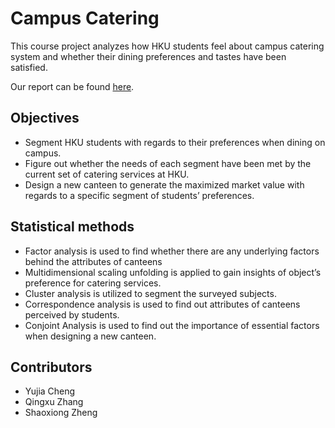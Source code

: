 # Campus Catering

This course project analyzes how HKU students feel about campus catering system and whether their dining preferences and tastes have been satisfied.

Our report can be found [here](https://github.com/dennissxz/campus-catering/report.pdf).

## Objectives

- Segment HKU students with regards to their preferences when dining on campus.
- Figure out whether the needs of each segment have been met by the current set of
catering services at HKU.
- Design a new canteen to generate the maximized market value with regards to a
specific segment of students’ preferences.


## Statistical methods

- Factor analysis is used to find whether there are any underlying factors behind the attributes of canteens
- Multidimensional scaling unfolding is applied to gain insights of object’s preference for catering services.
- Cluster analysis is utilized to segment the surveyed subjects.
- Correspondence analysis is used to find out attributes of canteens perceived by
students.
- Conjoint Analysis is used to find out the importance of essential factors when
designing a new canteen.

## Contributors

- Yujia Cheng
- Qingxu Zhang
- Shaoxiong Zheng

